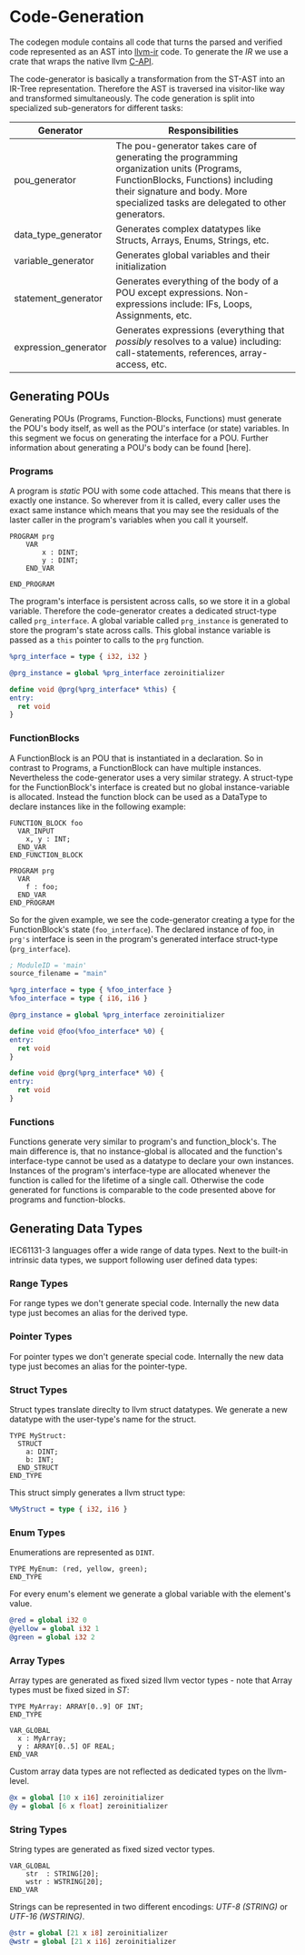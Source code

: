 # Code-Generation
The codegen module contains all code that turns the parsed and verified code represented as an AST into [llvm-ir](https://llvm.org/docs/LangRef.html) code. To generate the *IR* we use a crate that wraps the native llvm [C-API](https://github.com/TheDan64/inkwell).

The code-generator is basically a transformation from the ST-AST into an IR-Tree representation. Therefore the AST is traversed ina visitor-like way and transformed simultaneously. The code generation is split into specialized sub-generators for different tasks:

| Generator          | Responsibilities |
|--------------------|------------------|
| pou_generator      | The pou-generator takes care of generating the programming organization units (Programs, FunctionBlocks, Functions) including their signature and body. More specialized tasks are delegated to other generators.  |
| data_type_generator  | Generates complex datatypes like Structs, Arrays, Enums, Strings, etc. |
| variable_generator   | Generates global variables and their initialization | 
| statement_generator  | Generates everything of the body of a POU except expressions. Non-expressions include: IFs, Loops, Assignments, etc. | 
| expression_generator | Generates expressions (everything that *possibly* resolves to a value) including: call-statements, references, array-access, etc. | 

## Generating POUs
Generating POUs (Programs, Function-Blocks, Functions) must generate the POU's body itself, as well as the POU's interface (or state) variables. In this segment we focus on generating the interface for a POU. Further information about generating a POU's body can be found [here].
### Programs
A program is *static* POU with some code attached. This means that there is exactly one instance. So wherever from it is called, every caller uses the exact same instance which means that you may see the residuals of the laster caller in the program's variables when you call it yourself. 

```iecst
PROGRAM prg
    VAR
        x : DINT;
        y : DINT;
    END_VAR

END_PROGRAM
```
 
The program's interface is persistent across calls, so we store it in a global variable. Therefore the code-generator creates a dedicated struct-type called `prg_interface`. A global variable called `prg_instance` is generated to store the program's state across calls. This global instance variable is passed as a `this` pointer to calls to the `prg` function. 

```llvm
%prg_interface = type { i32, i32 }

@prg_instance = global %prg_interface zeroinitializer

define void @prg(%prg_interface* %this) {
entry:
  ret void
}
```

### FunctionBlocks
A FunctionBlock is an POU that is instantiated in a declaration. So in contrast to Programs, a FunctionBlock can have multiple instances. Nevertheless the code-generator uses a very similar strategy. A struct-type for the FunctionBlock's interface is created but no global instance-variable is allocated. Instead the function block can be used as a DataType to declare instances like in the following example:

```iecst
FUNCTION_BLOCK foo
  VAR_INPUT
    x, y : INT;
  END_VAR
END_FUNCTION_BLOCK

PROGRAM prg
  VAR
    f : foo;
  END_VAR
END_PROGRAM
```

So for the given example, we see the code-generator creating a type for the FunctionBlock's state (`foo_interface`). The declared instance of foo, in `prg's` interface is seen in the program's generated interface struct-type (`prg_interface`).

```llvm
; ModuleID = 'main'
source_filename = "main"

%prg_interface = type { %foo_interface }
%foo_interface = type { i16, i16 }

@prg_instance = global %prg_interface zeroinitializer

define void @foo(%foo_interface* %0) {
entry:
  ret void
}

define void @prg(%prg_interface* %0) {
entry:
  ret void
}
```

### Functions
Functions generate very similar to program's and function_block's. The main difference is, that no instance-global is allocated and the function's interface-type cannot be used as a datatype to declare your own instances. Instances of the program's interface-type are allocated whenever the function is called for the lifetime of a single call. Otherwise the code generated for functions is comparable to the code presented above for programs and function-blocks.

## Generating Data Types
IEC61131-3 languages offer a wide range of data types. Next to the built-in intrinsic data types, we support following user defined data types:
### Range Types
For range types we don't generate special code. Internally the new data type just becomes an alias for the derived type.
### Pointer Types
For pointer types we don't generate special code. Internally the new data type just becomes an alias for the pointer-type.
### Struct Types
Struct types translate direclty to llvm struct datatypes. We generate a new datatype with the user-type's name for the struct.
```iecst
TYPE MyStruct: 
  STRUCT
    a: DINT;
    b: INT;
  END_STRUCT
END_TYPE
```
This struct simply generates a llvm struct type:
```llvm
%MyStruct = type { i32, i16 }
```
### Enum Types
Enumerations are represented as `DINT`. 
```iecst
TYPE MyEnum: (red, yellow, green);
END_TYPE
```
For every enum's element we generate a global variable with the element's value.
```llvm
@red = global i32 0
@yellow = global i32 1
@green = global i32 2
```

### Array Types
Array types are generated as fixed sized llvm vector types - note that Array types must be fixed sized in *ST*:
```iecst
TYPE MyArray: ARRAY[0..9] OF INT; 
END_TYPE

VAR_GLOBAL
  x : MyArray;
  y : ARRAY[0..5] OF REAL;
END_VAR
```
Custom array data types are not reflected as dedicated types on the llvm-level.
```llvm
@x = global [10 x i16] zeroinitializer
@y = global [6 x float] zeroinitializer
```
### String Types
String types are generated as fixed sized vector types.
```iecst
VAR_GLOBAL
    str  : STRING[20];
    wstr : WSTRING[20];
END_VAR
```
Strings can be represented in two different encodings: *UTF-8 (STRING)* or *UTF-16 (WSTRING)*. 
```llvm
@str = global [21 x i8] zeroinitializer
@wstr = global [21 x i16] zeroinitializer
```

